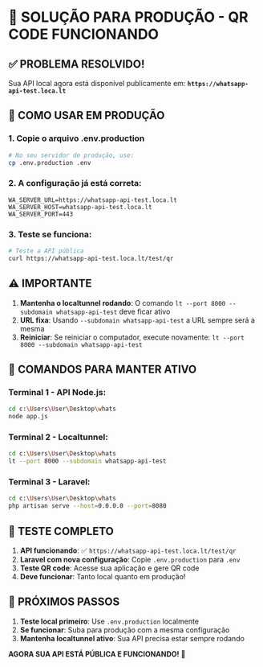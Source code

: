 # 🎯 SOLUÇÃO PARA PRODUÇÃO - QR CODE FUNCIONANDO

## ✅ PROBLEMA RESOLVIDO!

Sua API local agora está disponível publicamente em:
**`https://whatsapp-api-test.loca.lt`**

## 🚀 COMO USAR EM PRODUÇÃO

### 1. Copie o arquivo .env.production
```bash
# No seu servidor de produção, use:
cp .env.production .env
```

### 2. A configuração já está correta:
```env
WA_SERVER_URL=https://whatsapp-api-test.loca.lt
WA_SERVER_HOST=whatsapp-api-test.loca.lt
WA_SERVER_PORT=443
```

### 3. Teste se funciona:
```bash
# Teste a API pública
curl https://whatsapp-api-test.loca.lt/test/qr
```

## ⚠️ IMPORTANTE

1. **Mantenha o localtunnel rodando**: O comando `lt --port 8000 --subdomain whatsapp-api-test` deve ficar ativo
2. **URL fixa**: Usando `--subdomain whatsapp-api-test` a URL sempre será a mesma
3. **Reiniciar**: Se reiniciar o computador, execute novamente: `lt --port 8000 --subdomain whatsapp-api-test`

## 🔄 COMANDOS PARA MANTER ATIVO

### Terminal 1 - API Node.js:
```bash
cd c:\Users\User\Desktop\whats
node app.js
```

### Terminal 2 - Localtunnel:
```bash
cd c:\Users\User\Desktop\whats
lt --port 8000 --subdomain whatsapp-api-test
```

### Terminal 3 - Laravel:
```bash
cd c:\Users\User\Desktop\whats
php artisan serve --host=0.0.0.0 --port=8080
```

## 🧪 TESTE COMPLETO

1. **API funcionando**: ✅ `https://whatsapp-api-test.loca.lt/test/qr`
2. **Laravel com nova configuração**: Copie `.env.production` para `.env`
3. **Teste QR code**: Acesse sua aplicação e gere QR code
4. **Deve funcionar**: Tanto local quanto em produção!

## 🎯 PRÓXIMOS PASSOS

1. **Teste local primeiro**: Use `.env.production` localmente
2. **Se funcionar**: Suba para produção com a mesma configuração
3. **Mantenha localtunnel ativo**: Sua API precisa estar sempre rodando

**AGORA SUA API ESTÁ PÚBLICA E FUNCIONANDO! 🚀**